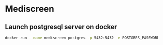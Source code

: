 # Mediscreen

## Launch postgresql server on docker

```bash
docker run --name mediscreen-postgres -p 5432:5432 -e POSTGRES_PASSWORD=mediscreen -e POSTGRES_USER=mediscreen -e POSTGRES_DB=mediscreen -d postgres
```